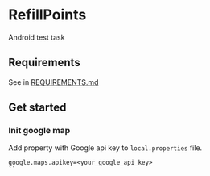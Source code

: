 # RefillPoints
Android test task

## Requirements

See in [REQUIREMENTS.md](https://github.com/santaevpavel/RefillPoints/blob/master/REQUIREMENTS.md)

## Get started

### Init google map
Add property with Google api key to `local.properties` file.
```
google.maps.apikey=<your_google_api_key>
``